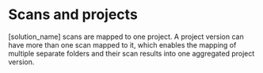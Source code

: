 # Scans and projects

[solution_name] scans are mapped to one project. A project version can have more than one scan mapped to it, which enables the mapping of multiple separate folders and their scan results into one aggregated project version.

